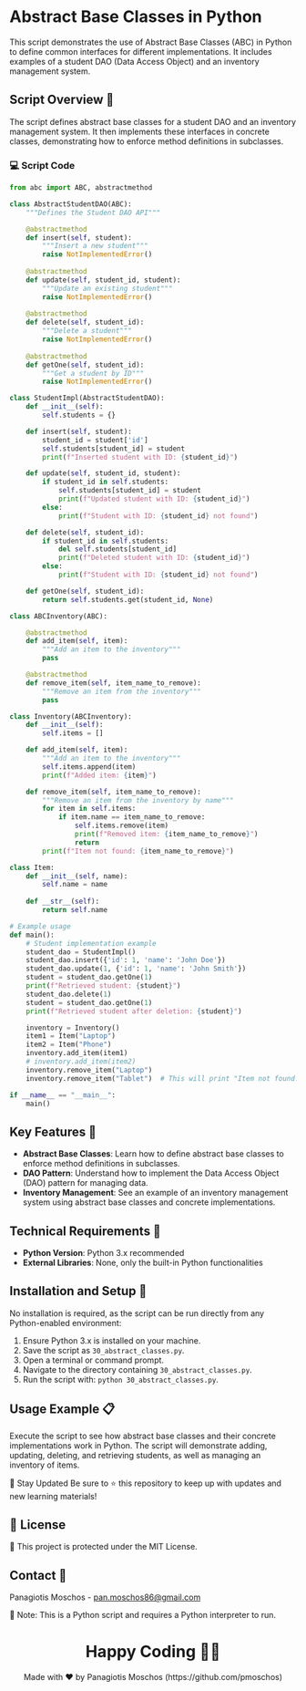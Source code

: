 # Abstract Base Classes in Python

This script demonstrates the use of Abstract Base Classes (ABC) in Python to define common interfaces for different implementations. It includes examples of a student DAO (Data Access Object) and an inventory management system.

## Script Overview 📘

The script defines abstract base classes for a student DAO and an inventory management system. It then implements these interfaces in concrete classes, demonstrating how to enforce method definitions in subclasses.

### :computer: Script Code

```python
from abc import ABC, abstractmethod

class AbstractStudentDAO(ABC):
    """Defines the Student DAO API"""

    @abstractmethod
    def insert(self, student):
        """Insert a new student"""
        raise NotImplementedError()
    
    @abstractmethod
    def update(self, student_id, student):
        """Update an existing student"""
        raise NotImplementedError()
    
    @abstractmethod
    def delete(self, student_id):
        """Delete a student"""
        raise NotImplementedError()
    
    @abstractmethod
    def getOne(self, student_id):
        """Get a student by ID"""
        raise NotImplementedError()

class StudentImpl(AbstractStudentDAO):
    def __init__(self):
        self.students = {}

    def insert(self, student):
        student_id = student['id']
        self.students[student_id] = student
        print(f"Inserted student with ID: {student_id}")

    def update(self, student_id, student):
        if student_id in self.students:
            self.students[student_id] = student
            print(f"Updated student with ID: {student_id}")
        else:
            print(f"Student with ID: {student_id} not found")

    def delete(self, student_id):
        if student_id in self.students:
            del self.students[student_id]
            print(f"Deleted student with ID: {student_id}")
        else:
            print(f"Student with ID: {student_id} not found")

    def getOne(self, student_id):
        return self.students.get(student_id, None)

class ABCInventory(ABC):

    @abstractmethod
    def add_item(self, item):
        """Add an item to the inventory"""
        pass

    @abstractmethod
    def remove_item(self, item_name_to_remove):
        """Remove an item from the inventory"""
        pass

class Inventory(ABCInventory):
    def __init__(self):
        self.items = []

    def add_item(self, item):
        """Add an item to the inventory"""
        self.items.append(item)
        print(f"Added item: {item}")

    def remove_item(self, item_name_to_remove):
        """Remove an item from the inventory by name"""
        for item in self.items:
            if item.name == item_name_to_remove:
                self.items.remove(item)
                print(f"Removed item: {item_name_to_remove}")
                return
        print(f"Item not found: {item_name_to_remove}")

class Item:
    def __init__(self, name):
        self.name = name
        
    def __str__(self):
        return self.name

# Example usage
def main():
    # Student implementation example
    student_dao = StudentImpl()
    student_dao.insert({'id': 1, 'name': 'John Doe'})
    student_dao.update(1, {'id': 1, 'name': 'John Smith'})
    student = student_dao.getOne(1)
    print(f"Retrieved student: {student}")
    student_dao.delete(1)
    student = student_dao.getOne(1)
    print(f"Retrieved student after deletion: {student}")

    inventory = Inventory()
    item1 = Item("Laptop")
    item2 = Item("Phone")
    inventory.add_item(item1)
    # inventory.add_item(item2)
    inventory.remove_item("Laptop")
    inventory.remove_item("Tablet")  # This will print "Item not found: Tablet"

if __name__ == "__main__":
    main()
```

## Key Features 🌟
- **Abstract Base Classes**: Learn how to define abstract base classes to enforce method definitions in subclasses.
- **DAO Pattern**: Understand how to implement the Data Access Object (DAO) pattern for managing data.
- **Inventory Management**: See an example of an inventory management system using abstract base classes and concrete implementations.

## Technical Requirements 🔧
- **Python Version**: Python 3.x recommended
- **External Libraries**: None, only the built-in Python functionalities

## Installation and Setup 🚀
No installation is required, as the script can be run directly from any Python-enabled environment:

1. Ensure Python 3.x is installed on your machine.
2. Save the script as `30_abstract_classes.py`.
3. Open a terminal or command prompt.
4. Navigate to the directory containing `30_abstract_classes.py`.
5. Run the script with: `python 30_abstract_classes.py`.

## Usage Example 📋
Execute the script to see how abstract base classes and their concrete implementations work in Python. The script will demonstrate adding, updating, deleting, and retrieving students, as well as managing an inventory of items.

📢 Stay Updated
Be sure to ⭐ this repository to keep up with updates and new learning materials!

## 📄 License
🔐 This project is protected under the MIT License.

## Contact 📧
Panagiotis Moschos - pan.moschos86@gmail.com

🔗 Note: This is a Python script and requires a Python interpreter to run.

<h1 align="center">Happy Coding 👨‍💻</h1>
<p align="center">
  Made with ❤️ by Panagiotis Moschos (https://github.com/pmoschos)
</p>
